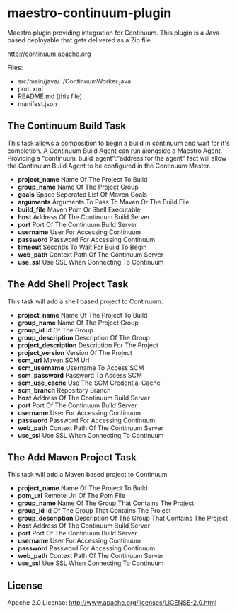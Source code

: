 maestro-continuum-plugin
=============

Maestro plugin providing integration for Continuum. This
plugin is a Java-based deployable that gets delivered as a Zip file.

<http://continuum.apache.org>


Files:

* src/main/java/../ContinuumWorker.java
* pom.xml
* README.md (this file)
* manifest.json

## The Continuum Build Task
This task allows a composition to begin a build in continuum and wait for it's 
completion.  A Continuum Build Agent can run alongside a Maestro Agent.  Providing
a "continuum_build_agent":"address for the agent" fact will allow the Continuum
Build Agent to be configured in the Continuum Master.
 

* **project_name** Name Of The Project To Build
* **group_name** Name Of The Project Group
* **goals** Space Seperated List Of Maven Goals
* **arguments** Arguments To Pass To Maven Or The Build File
* **build_file** Maven Pom Or Shell Executable
* **host** Address Of The Continuum Build Server
* **port** Port Of The Continuum Build Server
* **username** User For Accessing Continuum
* **password** Password For Accessing Continuum
* **timeout** Seconds To Wait For Build To Begin
* **web_path** Context Path Of The Continuum Server
* **use_ssl** Use SSL When Connecting To Continuum


## The Add Shell Project Task
This task will add a shell based project to Continuum.


* **project_name** Name Of The Project To Build
* **group_name** Name Of The Project Group
* **group_id** Id Of The Group
* **group_description** Description Of The Group
* **project_description** Description For The Project
* **project_version** Version Of The Project
* **scm_url** Maven SCM Url
* **scm_username** Username To Access SCM
* **scm_password** Password To Access SCM
* **scm_use_cache** Use The SCM Credential Cache
* **scm_branch** Repository Branch
* **host** Address Of The Continuum Build Server
* **port** Port Of The Continuum Build Server
* **username** User For Accessing Continuum
* **password** Password For Accessing Continuum
* **web_path** Context Path Of The Continuum Server
* **use_ssl** Use SSL When Connecting To Continuum

## The Add Maven Project Task
This task will add a Maven based project to Continuum

* **project_name** Name Of The Project To Build
* **pom_url** Remote Url Of The Pom File
* **group_name** Name Of The Group That Contains The Project
* **group_id** Id Of The Group That Contains The Project
* **group_description** Description Of The Group That Contains The Project
* **host** Address Of The Continuum Build Server
* **port** Port Of The Continuum Build Server
* **username** User For Accessing Continuum
* **password** Password For Accessing Continuum
* **web_path** Context Path Of The Continuum Server
* **use_ssl** Use SSL When Connecting To Continuum


## License
Apache 2.0 License: <http://www.apache.org/licenses/LICENSE-2.0.html>